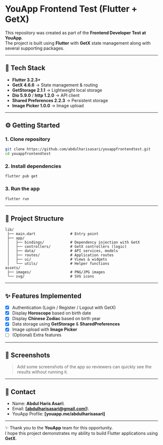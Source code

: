 # YouApp Frontend Test (Flutter + GetX)

This repository was created as part of the **Frontend Developer Test at
YouApp**.\
The project is built using **Flutter** with **GetX** state management
along with several supporting packages.

------------------------------------------------------------------------

## 🚀 Tech Stack

-   **Flutter 3.2.3+**
-   **GetX 4.6.6** → State management & routing
-   **GetStorage 2.1.1** → Lightweight local storage
-   **Dio 5.9.0** / **http 1.2.0** → API client
-   **Shared Preferences 2.2.3** → Persistent storage
-   **Image Picker 1.0.0** → Image upload

------------------------------------------------------------------------

## ⚙️ Getting Started

### 1. Clone repository

``` bash
git clone https://github.com/abdulharisasari/youappfrontendtest.git
cd youappfrontendtest
```

### 2. Install dependencies

``` bash
flutter pub get
```

### 3. Run the app

``` bash
flutter run
```

------------------------------------------------------------------------

## 📂 Project Structure

    lib/
     ├── main.dart                # Entry point
     ├── app/
     │   ├── bindings/            # Dependency injection with GetX
     │   ├── controllers/         # GetX controllers (logic)
     │   ├── data/                # API services, models
     │   ├── routes/              # Application routes
     │   ├── ui/                  # Views & widgets
     │   └── utils/               # Helper functions
    assets/
     ├── images/                  # PNG/JPG images
     └── svg/                     # SVG icons

------------------------------------------------------------------------

## ✨ Features Implemented

-   [x] Authentication (Login / Register / Logout with GetX)
-   [x] Display **Horoscope** based on birth date
-   [x] Display **Chinese Zodiac** based on birth year
-   [x] Data storage using **GetStorage** & **SharedPreferences**
-   [x] Image upload with **Image Picker**
-   [ ] (Optional) Extra features

------------------------------------------------------------------------

## 📸 Screenshots

> Add some screenshots of the app so reviewers can quickly see the
> results without running it.

------------------------------------------------------------------------

## 📧 Contact

-   Name: **Abdul Haris Asari**\
-   Email: **\[abdulharisasari@gmail.com\]**\
-   YouApp Profile: **\[youapp.me/abdulharisasari\]**

------------------------------------------------------------------------

✨ Thank you to the **YouApp** team for this opportunity.\
I hope this project demonstrates my ability to build Flutter
applications using **GetX**.
